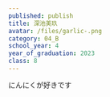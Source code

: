 ```yaml
---
published: publish
title: 深池美玖
avatar: /files/garlic-.png
category: 04_B
school_year: 4
year_of_graduation: 2023
class: 8
---
```

にんにくが好きです